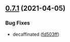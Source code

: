 ## [0.7.1](https://github.com/dmoonfire/spell-check-project/compare/v0.7.0...v0.7.1) (2021-04-05)


### Bug Fixes

* decaffinated ([fd503ff](https://github.com/dmoonfire/spell-check-project/commit/fd503ff1104dc1d23f47f77b08bd53c68d506144))
